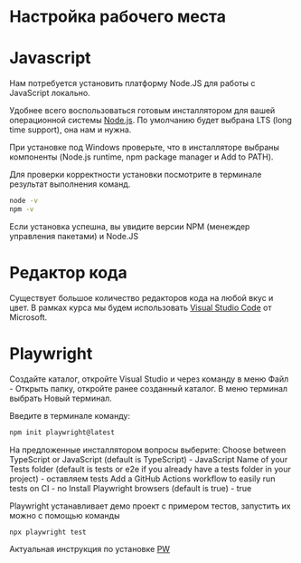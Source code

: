 # Настройка рабочего места

# Javascript
Нам потребуется установить платформу Node.JS для работы с JavaScript локально.

Удобнее всего воспользоваться готовым инсталлятором для вашей операционной системы [Node.js]. По умолчанию будет выбрана LTS (long time support), она нам и нужна.

При установке под Windows проверьте, что в инсталляторе выбраны компоненты (Node.js runtime, npm package manager и Add to PATH).

Для проверки корректности установки посмотрите в терминале результат выполнения команд.

```sh
node -v
npm -v
```
Если установка успешна, вы увидите версии NPM (менеждер управления пакетами) и Node.JS

# Редактор кода
Существует большое количество редакторов кода на любой вкус и цвет. В рамках курса мы будем использовать [Visual Studio Code] от Microsoft.

[//]: # (These are reference links used in the body of this note and get stripped out when the markdown processor does its job. There is no need to format nicely because it shouldn't be seen. Thanks SO - http://stackoverflow.com/questions/4823468/store-comments-in-markdown-syntax)

# Playwright

Создайте каталог, откройте Visual Studio и через команду в меню Файл - Открыть папку, откройте ранее созданный каталог. В меню терминал выбрать Новый терминал.

Введите в терминале команду:

```sh
npm init playwright@latest
```

На предложенные инсталлятором вопросы выберите:
Choose between TypeScript or JavaScript (default is TypeScript) - JavaScript
Name of your Tests folder (default is tests or e2e if you already have a tests folder in your project) - оставляем tests
Add a GitHub Actions workflow to easily run tests on CI - no
Install Playwright browsers (default is true) - true


Playwright устанавливает демо проект с примером тестов, запустить их можно с помощью команды

```
npx playwright test
```

Актуальная инструкция по установке [PW]


[Node.js]: <https://nodejs.org/en/download/prebuilt-installer>
[PW]: <https://playwright.dev/docs/intro>
[Visual Studio Code]: <https://visualstudio.microsoft.com/ru/>
